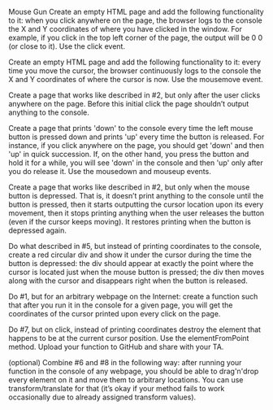 Mouse Gun
Create an empty HTML page and add the following functionality to it: when you click anywhere on the page, the browser logs to the console the X and Y coordinates of where you have clicked in the window. For example, if you click in the top left corner of the page, the output will be 0 0 (or close to it). Use the click event.

Create an empty HTML page and add the following functionality to it: every time you move the cursor, the browser continuously logs to the console the X and Y coordinates of where the cursor is now. Use the mousemove event.

Create a page that works like described in #2, but only after the user clicks anywhere on the page. Before this initial click the page shouldn’t output anything to the console.

Create a page that prints 'down' to the console every time the left mouse button is pressed down and prints 'up' every time the button is released. For instance, if you click anywhere on the page, you should get 'down' and then 'up' in quick succession. If, on the other hand, you press the button and hold it for a while, you will see 'down' in the console and then 'up' only after you do release it. Use the mousedown and mouseup events.

Create a page that works like described in #2, but only when the mouse button is depressed. That is, it doesn’t print anything to the console until the button is pressed, then it starts outputting the cursor location upon its every movement, then it stops printing anything when the user releases the button (even if the cursor keeps moving). It restores printing when the button is depressed again.

Do what described in #5, but instead of printing coordinates to the console, create a red circular div and show it under the cursor during the time the button is depressed: the div should appear at exactly the point where the cursor is located just when the mouse button is pressed; the div then moves along with the cursor and disappears right when the button is released.

Do #1, but for an arbitrary webpage on the Internet: create a function such that after you run it in the console for a given page, you will get the coordinates of the cursor printed upon every click on the page.

Do #7, but on click, instead of printing coordinates destroy the element that happens to be at the current cursor position. Use the elementFromPoint method. Upload your function to GitHub and share with your TA.

(optional) Combine #6 and #8 in the following way: after running your function in the console of any webpage, you should be able to drag'n'drop every element on it and move them to arbitrary locations. You can use transform/translate for that (it’s okay if your method fails to work occasionally due to already assigned transform values).